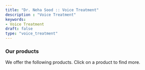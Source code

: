 ```yaml
---
title: "Dr. Neha Sood :: Voice Treatment"
description : "Voice Treatment" 
keywords:
- Voice Treatment
draft: false
type: "voice_treatment"
---
```


### Our products

We offer the following products. Click on a product to find more.